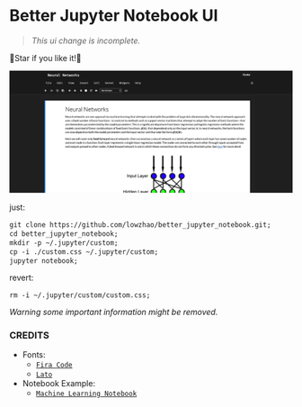 # Better Jupyter Notebook UI

> _This ui change is incomplete._

🤩Star if you like it!🤩

![Screen shot](https://raw.githubusercontent.com/lowzhao/better_jupyter_notebook/master/Screenshot.png)

just: 
```
git clone https://github.com/lowzhao/better_jupyter_notebook.git;
cd better_jupyter_notebook;
mkdir -p ~/.jupyter/custom;
cp -i ./custom.css ~/.jupyter/custom;
jupyter notebook;
```

revert:
```
rm -i ~/.jupyter/custom/custom.css;
```

_Warning some important information might be removed._

### CREDITS
- Fonts: 
  - [`Fira Code`](https://github.com/tonsky/FiraCode)
  - [`Lato`](https://fonts.google.com/specimen/Lato)
- Notebook Example:
  - [`Machine Learning Notebook`](https://github.com/masinoa/machine_learning)
